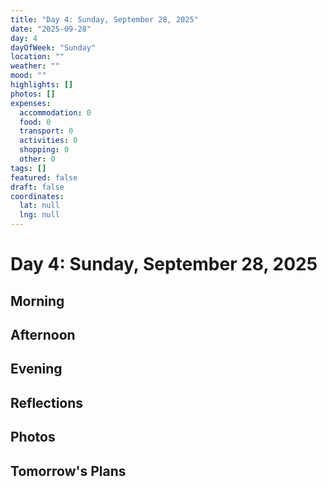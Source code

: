 ```yaml
---
title: "Day 4: Sunday, September 28, 2025"
date: "2025-09-28"
day: 4
dayOfWeek: "Sunday"
location: ""
weather: ""
mood: ""
highlights: []
photos: []
expenses:
  accommodation: 0
  food: 0
  transport: 0
  activities: 0
  shopping: 0
  other: 0
tags: []
featured: false
draft: false
coordinates:
  lat: null
  lng: null
---
```


# Day 4: Sunday, September 28, 2025

## Morning

## Afternoon

## Evening

## Reflections

## Photos

## Tomorrow's Plans

